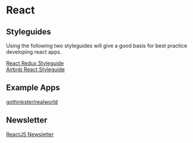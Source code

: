 # React

## Styleguides

Using the following two styleguides will give a good basis for best practice developing react apps.

[React Redux Styleguide](https://gist.github.com/datchley/4e0d05c526d532d1b05bf9b48b174faf)  
[Airbnb React Styleguide](https://github.com/airbnb/javascript/tree/master/react)  

## Example Apps

[gothinkster/realworld][1]  

## Newsletter

[ReactJS Newsletter][2]

[1]: https://github.com/gothinkster/realworld
[2]: http://reactjsnewsletter.com/
